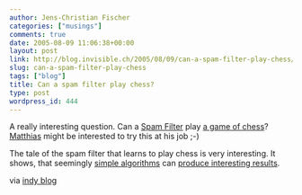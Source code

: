 ```yaml
---
author: Jens-Christian Fischer
categories: ["musings"]
comments: true
date: 2005-08-09 11:06:38+00:00
layout: post
link: http://blog.invisible.ch/2005/08/09/can-a-spam-filter-play-chess/
slug: can-a-spam-filter-play-chess
tags: ["blog"]
title: Can a spam filter play chess?
type: post
wordpress_id: 444
---
```


A really interesting question. Can a [Spam Filter][1] play [a game of chess][2]? [Matthias][3] might be interested to try this at his job ;-)

The tale of the spam filter that learns to play chess is very interesting. It shows, that seemingly [simple algorithms][4] can [produce interesting results][5].

via [indy blog][6]

[1]: http://dbacl.sourceforge.net
[2]: http://dbacl.sourceforge.net/spam_chess.html
[3]: http://matthias.leisi.net/
[4]: http://blog.invisible.ch/archives/000361.html
[5]: http://blog.invisible.ch/archives/000362.html
[6]: http://blog.pxq.ch/item/447/
